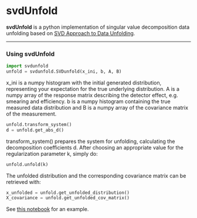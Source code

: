# svdUnfold

**svdUnfold** is a python implementation of singular value decomposition data unfolding based on [SVD Approach to Data Unfolding](https://www.sciencedirect.com/science/article/pii/0168900295014780).

----

### Using svdUnfold

```python
import svdunfold
unfold = svdunfold.SVDunfold(x_ini, b, A, B)
```

x_ini is a numpy histogram with the initial generated distribution, representing your expectation for the true underlying distribution. A is a numpy array of the response matrix describing the detector effect, e.g. smearing and efficiency. b is a numpy histogram containing the true measured data distribution and B is a numpy array of the covariance matrix of the measurement.


```python
unfold.transform_system()
d = unfold.get_abs_d()
```

transform_system() prepares the system for unfolding, calculating the decomposition coefficients d. After choosing an appropriate value for the regularization parameter k, simply do:

```python
unfold.unfold(k)
```

The unfolded distribution and the corresponding covariance matrix can be retrieved with:

```python
x_unfolded = unfold.get_unfolded_distribution()
X_covariance = unfold.get_unfolded_cov_matrix()
```

See [this notebook](https://github.com/dim02/svdUnfold/blob/master/example/example.ipynb) for an example.
